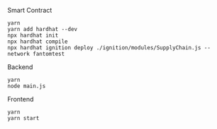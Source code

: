 Smart Contract
```
yarn
yarn add hardhat --dev
npx hardhat init
npx hardhat compile
npx hardhat ignition deploy ./ignition/modules/SupplyChain.js --network fantomtest
```
Backend
```
yarn
node main.js
```
Frontend
```
yarn
yarn start
```
